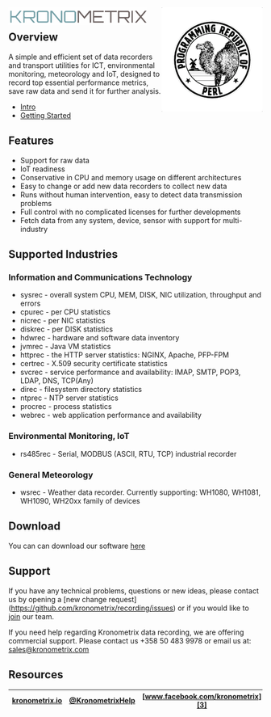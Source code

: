 <img src="https://github.com/kronometrix/recording/blob/master/docs/img/k-logo.png" align="left" height="35" width="275" />
<img src="https://github.com/kronometrix/recording/blob/master/docs/img/perl_logo.png" align="right" />
<br/>

## Overview

A simple and efficient set of data recorders and transport utilities for ICT, 
environmental monitoring, meteorology and IoT, designed to record top essential 
performance metrics, save raw data and send it for further analysis.

* [Intro](docs/intro.md)
* [Getting Started](docs/start.md)

## Features

* Support for raw data
* IoT readiness
* Conservative in CPU and memory usage on different architectures 
* Easy to change or add new data recorders to collect new data 
* Runs without human intervention, easy to detect data transmission problems
* Full control with no complicated licenses for further developments 
* Fetch data from any system, device, sensor with support for multi-industry

## Supported Industries

### Information and Communications Technology

 * sysrec - overall system CPU, MEM, DISK, NIC utilization, throughput and errors
 * cpurec - per CPU statistics
 * nicrec - per NIC statistics
 * diskrec - per DISK statistics
 * hdwrec - hardware and software data inventory
 * jvmrec - Java VM statistics
 * httprec - the HTTP server statistics: NGINX, Apache, PFP-FPM
 * certrec - X.509 security certificate statistics
 * svcrec - service performance and availability: IMAP, SMTP, POP3, LDAP, DNS, TCP(Any)
 * direc - filesystem directory statistics 
 * ntprec - NTP server statistics
 * procrec - process statistics
 * webrec - web application performance and availability

### Environmental Monitoring, IoT

 * rs485rec - Serial, MODBUS (ASCII, RTU, TCP) industrial recorder
 
### General Meteorology

 * wsrec - Weather data recorder. Currently supporting: WH1080, WH1081, WH1090, WH20xx family of devices

## Download 

You can can download our software [here](docs/start.md)

## Support

If you have any technical problems, questions or new ideas, please contact us by opening a 
[new change request] (https://github.com/kronometrix/recording/issues) or if you would like 
to [join](CONTRIBUTING.md) our team.

If you need help regarding Kronometrix data recording, we are offering commercial support. 
Please contact us +358 50 483 9978 or email us at: sales@kronometrix.com
  
## Resources

| [kronometrix.io][1] | [@KronometrixHelp][2] | [www.facebook.com/kronometrix][3] |
| ----------------------- | ------------- | --------------------- |

[1]: https://kronometrix.io/
[2]: https://twitter.com/KronometrixHelp
[3]: https://www.facebook.com/kronometrix
